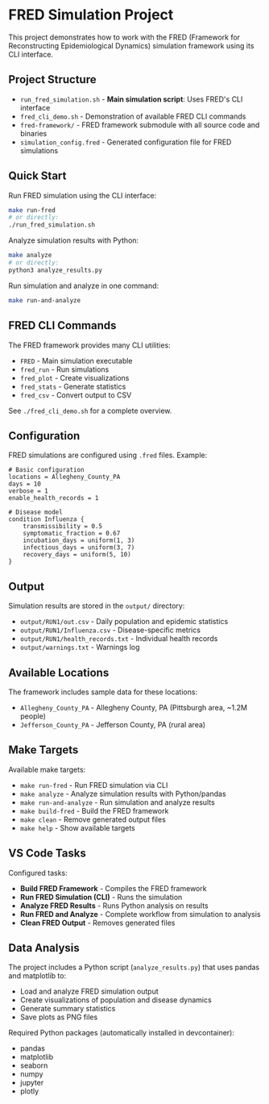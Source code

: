 # FRED Simulation Project

This project demonstrates how to work with the FRED (Framework for Reconstructing Epidemiological Dynamics) simulation framework using its CLI interface.

## Project Structure

- `run_fred_simulation.sh` - **Main simulation script**: Uses FRED's CLI interface
- `fred_cli_demo.sh` - Demonstration of available FRED CLI commands
- `fred-framework/` - FRED framework submodule with all source code and binaries
- `simulation_config.fred` - Generated configuration file for FRED simulations

## Quick Start

Run FRED simulation using the CLI interface:

```bash
make run-fred
# or directly:
./run_fred_simulation.sh
```

Analyze simulation results with Python:

```bash
make analyze
# or directly:
python3 analyze_results.py
```

Run simulation and analyze in one command:

```bash
make run-and-analyze
```

## FRED CLI Commands

The FRED framework provides many CLI utilities:

- `FRED` - Main simulation executable
- `fred_run` - Run simulations
- `fred_plot` - Create visualizations
- `fred_stats` - Generate statistics
- `fred_csv` - Convert output to CSV

See `./fred_cli_demo.sh` for a complete overview.

## Configuration

FRED simulations are configured using `.fred` files. Example:

```
# Basic configuration
locations = Allegheny_County_PA
days = 10
verbose = 1
enable_health_records = 1

# Disease model
condition Influenza {
    transmissibility = 0.5
    symptomatic_fraction = 0.67
    incubation_days = uniform(1, 3)
    infectious_days = uniform(3, 7)
    recovery_days = uniform(5, 10)
}
```

## Output

Simulation results are stored in the `output/` directory:
- `output/RUN1/out.csv` - Daily population and epidemic statistics
- `output/RUN1/Influenza.csv` - Disease-specific metrics
- `output/RUN1/health_records.txt` - Individual health records
- `output/warnings.txt` - Warnings log

## Available Locations

The framework includes sample data for these locations:
- `Allegheny_County_PA` - Allegheny County, PA (Pittsburgh area, ~1.2M people)
- `Jefferson_County_PA` - Jefferson County, PA (rural area)

## Make Targets

Available make targets:
- `make run-fred` - Run FRED simulation via CLI
- `make analyze` - Analyze simulation results with Python/pandas
- `make run-and-analyze` - Run simulation and analyze results
- `make build-fred` - Build the FRED framework
- `make clean` - Remove generated output files
- `make help` - Show available targets

## VS Code Tasks

Configured tasks:
- **Build FRED Framework** - Compiles the FRED framework
- **Run FRED Simulation (CLI)** - Runs the simulation
- **Analyze FRED Results** - Runs Python analysis on results
- **Run FRED and Analyze** - Complete workflow from simulation to analysis
- **Clean FRED Output** - Removes generated files

## Data Analysis

The project includes a Python script (`analyze_results.py`) that uses pandas and matplotlib to:
- Load and analyze FRED simulation output
- Create visualizations of population and disease dynamics
- Generate summary statistics
- Save plots as PNG files

Required Python packages (automatically installed in devcontainer):
- pandas
- matplotlib
- seaborn
- numpy
- jupyter
- plotly